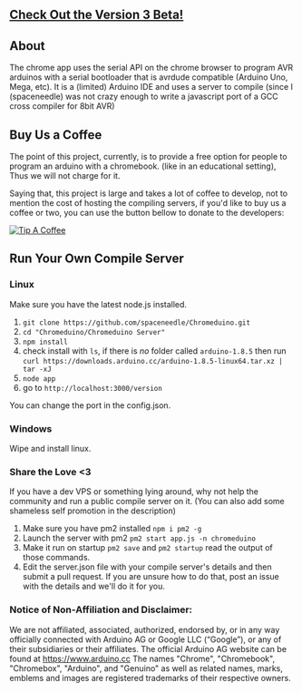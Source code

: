 ## [Check Out the Version 3 Beta!](https://duino.app)

## About

The chrome app uses the serial API on the chrome browser to program AVR arduinos with a serial bootloader that is avrdude compatible (Arduino Uno, Mega, etc).
It is a (limited) Arduino IDE and uses a server to compile (since I (spaceneedle) was not crazy enough to write a javascript port of a GCC cross compiler for 8bit AVR)

## Buy Us a Coffee

The point of this project, currently, is to provide a free option for people to program an arduino with a chromebook. (like in an educational setting), Thus we will not charge for it.

Saying that, this project is large and takes a lot of coffee to develop, not to mention the cost of hosting the compiling servers, if you'd like to buy us a coffee or two, you can use the button bellow to donate to the developers:

[![Tip A Coffee](https://i.imgur.com/NUOSLzv.png)](https://www.paypal.com/cgi-bin/webscr?cmd=_donations&business=J5NT7UVN3B76J&item_name=Coding+Open+Source+Projects&currency_code=AUD&source=url)

## Run Your Own Compile Server

### Linux

Make sure you have the latest node.js installed.

 1. `git clone https://github.com/spaceneedle/Chromeduino.git`
 2. `cd "Chromeduino/Chromeduino Server"`
 3. `npm install`
 4. check install with `ls`, if there is *no* folder called `arduino-1.8.5` then run `curl https://downloads.arduino.cc/arduino-1.8.5-linux64.tar.xz | tar -xJ`
 5. `node app`
 6. go to `http://localhost:3000/version`
 
You can change the port in the config.json.
 
### Windows
Wipe and install linux.
 
### Share the Love <3
 
If you have a dev VPS or something lying around, why not help the community and run a public compile server on it. (You can also add some shameless self promotion in the description)
 
 1. Make sure you have pm2 installed `npm i pm2 -g`
 2. Launch the server with pm2 `pm2 start app.js -n chromeduino`
 3. Make it run on startup `pm2 save` and `pm2 startup` read the output of those commands.
 4. Edit the server.json file with your compile server's details and then submit a pull request. If you are unsure how to do that, post an issue with the details and we'll do it for you.


### Notice of Non-Affiliation and Disclaimer:
We are not affiliated, associated, authorized, endorsed by, or in any way officially connected with Arduino AG or Google LLC (“Google”), or any of their subsidiaries or their affiliates. The official Arduino AG website can be found at https://www.arduino.cc
The names "Chrome", "Chromebook", "Chromebox", "Arduino", and "Genuino" as well as related names, marks, emblems and images are registered trademarks of their respective owners.